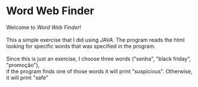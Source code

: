 # Word Web Finder

Welcome to *Word Web Finder*!<br><br>
This a simple exercise that I did using *JAVA*. The program reads the html looking for specific words that was specified in the program.<br><br>
Since this is just an exercise, I choose three words ("senha", "black friday", "promoção"), <Br>
if the program finds one of those words it will print "suspicious". Otherwise, it will print "safe"
<br><Br>
